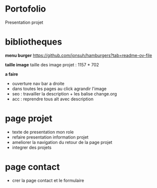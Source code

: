 # Portofolio
 Presentation projet

# bibliotheques

**menu burger**
https://github.com/jonsuh/hamburgers?tab=readme-ov-file

**taille image**
taille des image projet : 1157 * 702


**a faire**
- ouverture nav bar a droite
- dans toutes les pages au click agrandir l'image
- seo : travailler la description + les balise change.org
- acc : reprendre tous alt avec description

# page projet
- texte de presentation mon role
- refaire presentation information projet
- ameliorer la navigation du retour de la page projet
- integrer des projets
  
# page contact
- crer la page contact et le formulaire